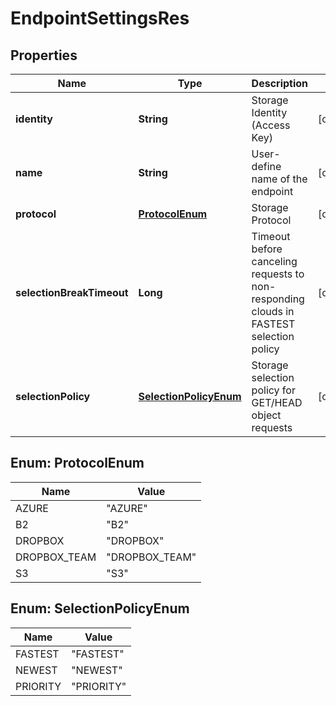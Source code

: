 
# EndpointSettingsRes

## Properties
Name | Type | Description | Notes
------------ | ------------- | ------------- | -------------
**identity** | **String** | Storage Identity (Access Key) |  [optional]
**name** | **String** | User-define name of the endpoint |  [optional]
**protocol** | [**ProtocolEnum**](#ProtocolEnum) | Storage Protocol |  [optional]
**selectionBreakTimeout** | **Long** | Timeout before canceling requests to non-responding clouds in FASTEST selection policy |  [optional]
**selectionPolicy** | [**SelectionPolicyEnum**](#SelectionPolicyEnum) | Storage selection policy for GET/HEAD object requests |  [optional]


<a name="ProtocolEnum"></a>
## Enum: ProtocolEnum
Name | Value
---- | -----
AZURE | &quot;AZURE&quot;
B2 | &quot;B2&quot;
DROPBOX | &quot;DROPBOX&quot;
DROPBOX_TEAM | &quot;DROPBOX_TEAM&quot;
S3 | &quot;S3&quot;


<a name="SelectionPolicyEnum"></a>
## Enum: SelectionPolicyEnum
Name | Value
---- | -----
FASTEST | &quot;FASTEST&quot;
NEWEST | &quot;NEWEST&quot;
PRIORITY | &quot;PRIORITY&quot;



